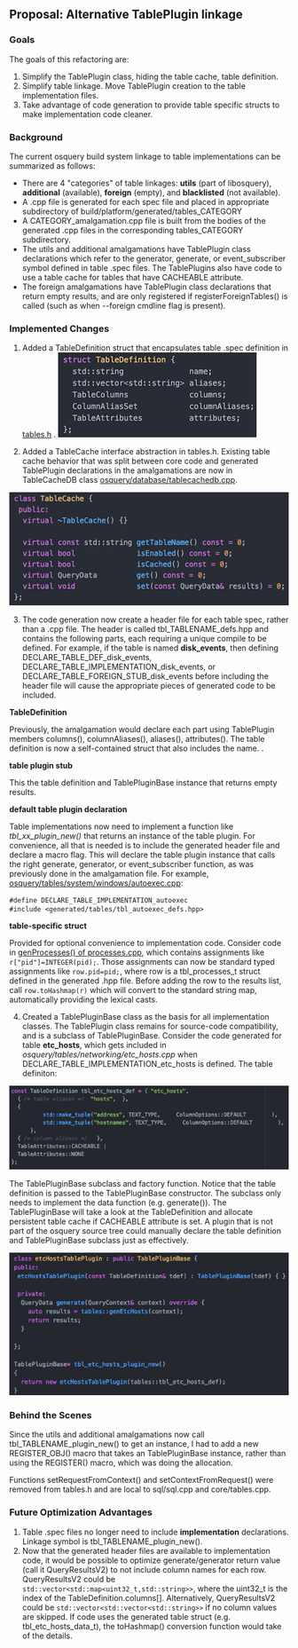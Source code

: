 ## Proposal: Alternative TablePlugin linkage

### Goals

The goals of this refactoring are:
 1. Simplify the TablePlugin class, hiding the table cache, table definition.
 2. Simplify table linkage.  Move TablePlugin creation to the table implementation files.
 3. Take advantage of code generation to provide table specific structs to make implementation code cleaner.

### Background

The current osquery build system linkage to table implementations can be summarized as follows:
 - There are 4 "categories" of table linkages: **utils** (part of libosquery), **additional** (available), **foreign** (empty), and **blacklisted** (not available).
 - A .cpp file is generated for each spec file and placed in appropriate subdirectory of build/platform/generated/tables_CATEGORY
 - A CATEGORY_amalgamation.cpp file is built from the bodies of the generated .cpp files in the corresponding tables_CATEGORY subdirectory.
 - The utils and additional amalgamations have TablePlugin class declarations which refer to the generator, generate, or event_subscriber symbol defined in table .spec files.  The TablePlugins also have code to use a table cache for tables that have CACHEABLE attribute.
 - The foreign amalgamations have TablePlugin class declarations that return empty results, and are only registered if registerForeignTables() is called (such as when --foreign cmdline flag is present).

### Implemented Changes
1. Added a TableDefinition struct that encapsulates table .spec definition in [tables.h](https://github.com/packetzero/osquery/blob/alt_table_linkage_m/include/osquery/tables.h) .
![TableDefinition ](./images/ssTableDefinition.png)

2. Added a TableCache interface abstraction in tables.h.  Existing table cache behavior that was split between core code and generated TablePlugin declarations in the amalgamations are now in TableCacheDB class [osquery/database/tablecachedb.cpp](https://github.com/packetzero/osquery/blob/alt_table_linkage_m/osquery/database/tablecachedb.cpp).

![TableCache ](./images/ssTableCache.png)

3. The code generation now create a header file for each table spec, rather than a .cpp file.  The header is called tbl_TABLENAME_defs.hpp and contains the following parts, each requiring a unique compile to be defined.  For example, if the table is named **disk_events**, then defining DECLARE_TABLE_DEF_disk_events,  DECLARE_TABLE_IMPLEMENTATION_disk_events, or DECLARE_TABLE_FOREIGN_STUB_disk_events before including the header file will cause the appropriate pieces of generated code to be included.

 **TableDefinition**

 Previously, the amalgamation would declare each part using TablePlugin members columns(), columnAliases(), aliases(), attributes().  The table definition is now a self-contained struct that also includes the name.  .

 **table plugin stub**

 This the table definition and TablePluginBase instance that returns empty results.

 **default table plugin declaration**

 Table implementations now need to implement a function like *tbl_xx_plugin_new()* that returns an instance of the table plugin.  For convenience, all that is needed is to include the generated header file and declare a macro flag.  This will declare the table plugin instance that calls the right generate, generator, or event_subscriber function, as was previously done in the amalgamation file.  For example, [osquery/tables/system/windows/autoexec.cpp]():
 ```
#define DECLARE_TABLE_IMPLEMENTATION_autoexec
#include <generated/tables/tbl_autoexec_defs.hpp>
 ```

 **table-specific struct**

 Provided for optional convenience to implementation code.  Consider code in [genProcesses() of processes.cpp](https://github.com/packetzero/osquery/blob/437429054e33a3ebd39069a05b711d0dad6e42fc/osquery/tables/system/darwin/processes.cpp#L274), which  contains assignments like `r["pid"]=INTEGER(pid);`.  Those assignments can now be standard typed assignments like `row.pid=pid;`, where row is a tbl_processes_t struct defined in the generated .hpp file.  Before adding the row to the results list, call `row.toHashmap(r)` which will convert to the standard string map, automatically providing the lexical casts.

4. Created a TablePluginBase class as the basis for all implementation classes.  The TablePlugin class remains for source-code compatibility, and is a subclass of TablePluginBase.  Consider the code generated for table **etc_hosts**, which gets included in *osquery/tables/networking/etc_hosts.cpp* when DECLARE_TABLE_IMPLEMENTATION_etc_hosts is defined. The table definiton:

![table def](./images/ssTableDefEtcHosts.png)

The TablePluginBase subclass and factory function. Notice that the table definition is passed to the TablePluginBase constructor.  The subclass only needs to implement the data function (e.g. generate()).  The TablePluginBase will take a look at the TableDefinition and allocate persistent table cache if CACHEABLE attribute is set.  A plugin that is not part of the osquery source tree could manually declare the table definition and TablePluginBase subclass just as effectively.

![table plugin subclass](./images/ssTablePluginEtcHosts.png)


### Behind the Scenes

Since the utils and additional amalgamations now call tbl_TABLENAME_plugin_new() to get an instance, I had to add a new REGISTER_OBJ() macro that takes an TablePluginBase instance, rather than using the REGISTER() macro, which was doing the allocation.

Functions setRequestFromContext() and setContextFromRequest() were removed from tables.h and are local to sql/sql.cpp and core/tables.cpp.

### Future Optimization Advantages
1. Table .spec files no longer need to include **implementation** declarations.  Linkage symbol is tbl_TABLENAME_plugin_new().
2. Now that the generated header files are available to implementation code, it would be possible to optimize generate/generator return value (call it QueryResultsV2) to not include column names for each row.  QueryResultsV2 could be `std::vector<std::map<uint32_t,std::string>>`, where the uint32_t is the index of the TableDefinition.columns[].  Alternatively, QueryResultsV2 could be `std::vector<std::vector<std::string>>` if no column values are skipped. If code uses the generated table struct (e.g. tbl_etc_hosts_data_t), the toHashmap() conversion function would take of the details.
